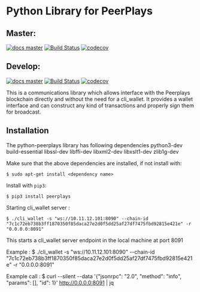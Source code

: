 # Python Library for PeerPlays

## Master:

[![docs master](https://readthedocs.org/projects/python-peerplays/badge/?version=master)](http://python-peerplays.readthedocs.io/en/latest/)
[![Build Status](https://travis-ci.org/PBSA/python-peerplays.svg?branch=master)](https://travis-ci.org/PBSA/python-peerplays)
[![codecov](https://codecov.io/gh/pbsa/python-peerplays/branch/master/graph/badge.svg)](https://codecov.io/gh/pbsa/python-peerplays)

## Develop:

[![docs master](https://readthedocs.org/projects/python-peerplays/badge/?version=develop)](http://python-peerplays.readthedocs.io/en/latest/)
[![Build Status](https://travis-ci.org/PBSA/python-peerplays.svg?branch=develop)](https://travis-ci.org/PBSA/python-peerplays)
[![codecov](https://codecov.io/gh/pbsa/python-peerplays/branch/develop/graph/badge.svg)](https://codecov.io/gh/pbsa/python-peerplays)

This is a communications library which allows interface with the Peerplays blockchain directly and without the need for a cli_wallet. It provides a wallet interface and can construct any kind of transactions and properly sign them for broadcast.

## Installation

The python-peerplays library has following dependencies
  python3-dev
  build-essential
  libssl-dev 
  libffi-dev
  libxml2-dev 
  libxslt1-dev 
  zlib1g-dev 

Make sure that the above dependencies are installed, if not install with:  

    $ sudo apt-get install <dependency name>

Install with `pip3`:

    $ pip3 install peerplays
    
Starting cli_wallet server :

    $ ./cli_wallet -s "ws://10.11.12.101:8090" --chain-id "7c1c72eb738b3ff1870350f85daca27e2d0f5dd25af27df7475fbd92815e421e" -r "0.0.0.0:8091"

This starts a cli_wallet server endpoint in the local machine at port 8091

Example :
    $ ./cli_wallet -s "ws://10.11.12.101:8090" --chain-id "7c1c72eb738b3ff1870350f85daca27e2d0f5dd25af27df7475fbd92815e421e" -r "0.0.0.0:8091" 

Example call :
    $ curl --silent --data '{"jsonrpc": "2.0", "method": "info", "params": [], "id": 1}' http://0.0.0.0:8091 | jq
